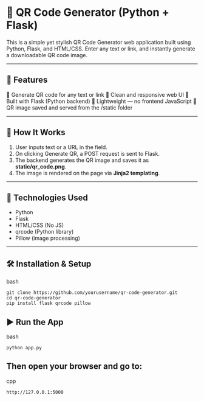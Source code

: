 # 🔳 QR Code Generator (Python + Flask)

This is a simple yet stylish QR Code Generator web application built using Python, Flask, and HTML/CSS. Enter any text or link, and instantly generate a downloadable QR code image.

---

## 🚀 Features

🔸 Generate QR code for any text or link
🔸 Clean and responsive web UI
🔸 Built with Flask (Python backend)
🔸 Lightweight — no frontend JavaScript
🔸 QR image saved and served from the /static folder

---

## 📸 How It Works

1. User inputs text or a URL in the field.
2. On clicking Generate QR, a POST request is sent to Flask.
3. The backend generates the QR image and saves it as **static/qr_code.png**.
4. The image is rendered on the page via **Jinja2 templating**.

---

## 🧠 Technologies Used

- Python
- Flask
- HTML/CSS (No JS)
- qrcode (Python library)
- Pillow (image processing)

---

## 🛠️ Installation & Setup

bash
```
git clone https://github.com/yourusername/qr-code-generator.git
cd qr-code-generator
pip install flask qrcode pillow
```

## ▶️ Run the App

bash
```
python app.py
```

## Then open your browser and go to:
cpp
```
http://127.0.0.1:5000




